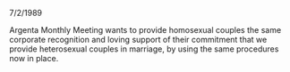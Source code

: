 7/2/1989

Argenta Monthly Meeting wants to provide homosexual couples the same corporate recognition and loving support of their commitment that we provide heterosexual couples in marriage, by using the same procedures now in place.
